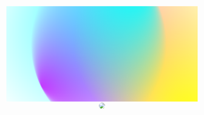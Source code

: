 <div id="header" align="center" >
  <img src="assets/title.svg"/>
</div>
<div id="links" align="center" >
    <img src="https://img.shields.io/badge/Gmail-D14836?style=for-the-badge&logo=gmail&logoColor=white" style="border-radius: 30px">
</div>
